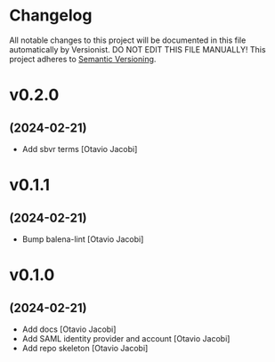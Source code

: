# Changelog

All notable changes to this project will be documented in this file
automatically by Versionist. DO NOT EDIT THIS FILE MANUALLY!
This project adheres to [Semantic Versioning](http://semver.org/).

# v0.2.0
## (2024-02-21)

* Add sbvr terms [Otavio Jacobi]

# v0.1.1
## (2024-02-21)

* Bump balena-lint [Otavio Jacobi]

# v0.1.0
## (2024-02-21)

* Add docs [Otavio Jacobi]
* Add SAML identity provider and account [Otavio Jacobi]
* Add repo skeleton [Otavio Jacobi]
